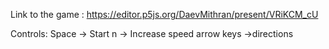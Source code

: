 Link to the game : https://editor.p5js.org/DaevMithran/present/VRiKCM_cU


Controls: 
Space -> Start
n -> Increase speed
arrow keys ->directions
